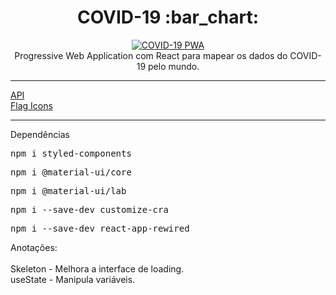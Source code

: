 <h1 align="center">COVID-19 :bar_chart:</h1>

<p align="center">
  <a href="https://covid19-pwa.netlify.app/" target="_blank">
    <img 
         src="https://github.com/lucasrmagalhaes/covid19-pwa/blob/main/src/assets/images/prototipo.jpg" 
         alt="COVID-19 PWA" 
    />
  </a>
  <br />
  Progressive Web Application com React para mapear os dados do COVID-19 pelo mundo.
</p>

<hr />

<p align="left">
  <a href="https://coronavirus-19-api.herokuapp.com/countries">API</a> <br />
  <a href="https://www.softicons.com/web-icons/flag-icons-by-custom-icon-design">Flag Icons</a>
</p>

<hr />

<p align="left">Dependências</p>

<pre>npm i styled-components</pre>
<pre>npm i @material-ui/core</pre>
<pre>npm i @material-ui/lab</pre>
<pre>npm i --save-dev customize-cra</pre>
<pre>npm i --save-dev react-app-rewired</pre>

<p align="left">
  Anotações: <br />
  <br />
  Skeleton - Melhora a interface de loading. <br />
  useState - Manipula variáveis. <br />
</p>